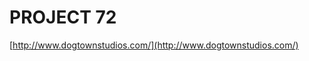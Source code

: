 <!--
id: 321872145
link: http://tumblr.atmos.org/post/321872145/project-72
slug: project-72
date: Thu Jan 07 2010 10:25:22 GMT-0800 (PST)
publish: 2010-01-07
tags: 
title: PROJECT 72
-->


PROJECT 72
==========

[http://www.dogtownstudios.com/](http://www.dogtownstudios.com/)

